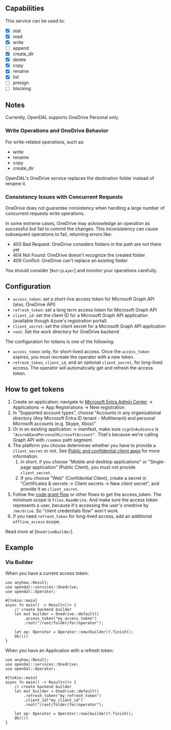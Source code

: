 ## Capabilities

This service can be used to:

- [x] stat
- [x] read
- [x] write
- [ ] append
- [x] create_dir
- [x] delete
- [x] copy
- [x] rename
- [x] list
- [ ] presign
- [ ] blocking

## Notes

Currently, OpenDAL supports OneDrive Personal only.

### Write Operations and OneDrive Behavior

For write-related operations, such as:

- write
- rename
- copy
- create_dir

OpenDAL's OneDrive service replaces the destination folder instead of rename it.

### Consistency Issues with Concurrent Requests

OneDrive does not guarantee consistency when handling a large number of concurrent requests write operations.

In some extreme cases, OneDrive may acknowledge an operation as successful but fail to commit the changes.
This inconsistency can cause subsequent operations to fail, returning errors like:

- 400 Bad Request: OneDrive considers folders in the path are not there yet
- 404 Not Found: OneDrive doesn't recognize the created folder
- 409 Conflict: OneDrive can't replace an existing folder

You should consider [`RetryLayer`] and monitor your operations carefully.

## Configuration

- `access_token`: set a short-live access token for Microsoft Graph API (also, OneDrive API)
- `refresh_token`: set a long term access token for Microsoft Graph API
- `client_id`: set the client ID for a Microsoft Graph API application (available though Azure's registration portal)
- `client_secret`: set the client secret for a Microsoft Graph API application
- `root`: Set the work directory for OneDrive backend

The configuration for tokens is one of the following:
* `access_token` only, for short-lived access. Once the `access_token` expires, you must recreate the operator with a new token.
* `refresh_token`, `client_id`, and an optional `client_secret`, for long-lived access. The operator will automatically get and refresh the access token.

## How to get tokens

1. Create an application: navigate to [Microsoft Entra Admin Center](https://entra.microsoft.com/) -> Applications -> App Registrations -> New registration
2. In "Supported account types", choose "Accounts in any organizational directory (Any Microsoft Entra ID tenant - Multitenant) and personal Microsoft accounts (e.g. Skype, Xbox)"
3. Or in an existing application -> manifest, make sure `signInAudience` is `"AzureADandPersonalMicrosoftAccount"`. That's because we're calling Graph API with `/common` path segment.
4. The platform you choose determines whether you have to provide a `client_secret` or not. See [Public and confidential client apps](https://learn.microsoft.com/en-us/entra/identity-platform/msal-client-applications) for more information.
    1. In short, if you choose "Mobile and desktop applications" or "Single-page application" (Public Client), you must not provide `client_secret`.
    2. If you choose "Web" (Confidential Client), create a secret in "Certificates & secrets -> Client secrets -> New client secret", and provide it as `client_secret`.
5. Follow the [code grant flow](https://learn.microsoft.com/en-us/entra/identity-platform/v2-oauth2-auth-code-flow) or other flows to get the access_token. The minimum scope is `Files.ReadWrite`. And make sure the access token represents a user, because it's accessing the user's onedrive by `/me/drive`. So "client credentials flow" won't work.
6. If you need `refresh_token` for long-lived access, add an additional `offline_access` scope.

Read more at [`OnedriveBuilder`].

## Example

### Via Builder

When you have a current access token: 

```rust,no_run
use anyhow::Result;
use opendal::services::Onedrive;
use opendal::Operator;

#[tokio::main]
async fn main() -> Result<()> {
    // create backend builder
    let mut builder = Onedrive::default()
        .access_token("my_access_token")
        .root("/root/folder/for/operator");

    let op: Operator = Operator::new(builder)?.finish();
    Ok(())
}
```

When you have an Application with a refresh token:

```rust,no_run
use anyhow::Result;
use opendal::services::Onedrive;
use opendal::Operator;

#[tokio::main]
async fn main() -> Result<()> {
    // create backend builder
    let mut builder = Onedrive::default()
        .refresh_token("my_refresh_token")
        .client_id("my_client_id")
        .root("/root/folder/for/operator");

    let op: Operator = Operator::new(builder)?.finish();
    Ok(())
}
```


[conflict-behavior]: https://learn.microsoft.com/en-us/graph/api/resources/driveitem?view=graph-rest-1.0#instance-attributes
